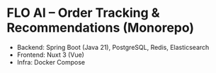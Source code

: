# FLO AI – Order Tracking & Recommendations (Monorepo)
- Backend: Spring Boot (Java 21), PostgreSQL, Redis, Elasticsearch
- Frontend: Nuxt 3 (Vue)
- Infra: Docker Compose

